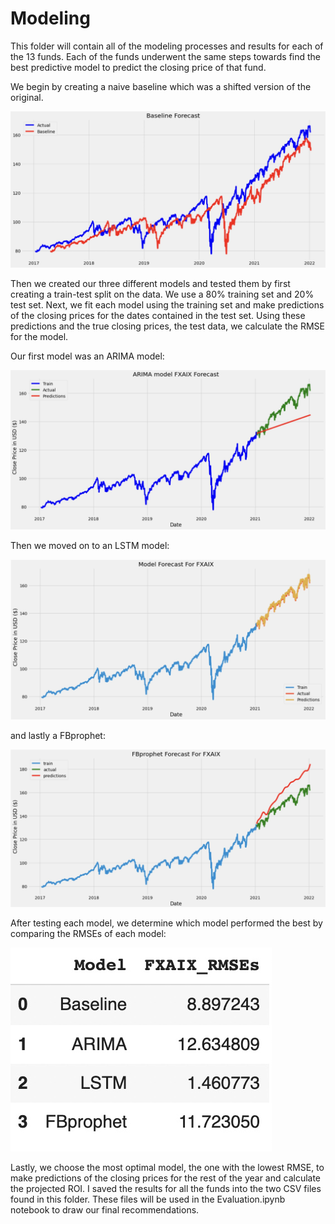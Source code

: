 # Modeling 

This folder will contain all of the modeling processes and results for each of the 13 funds. Each of the funds underwent the same steps towards find the best predictive model to predict the closing price of that fund. 

We begin by creating a naive baseline which was a shifted version of the original.

![baseline](../images/baseline.jpg)

Then we created our three different models and tested them by first creating a train-test split on the data. We use a 80% training set and 20% test set. Next, we fit each model using the training set and make predictions of the closing prices for the dates contained in the test set. Using these predictions and the true closing prices, the test data, we calculate the RMSE for the model. 

Our first model was an ARIMA model:

![arima](../images/arima.jpg)

Then we moved on to an LSTM model:

![lstm](../images/lstm.jpg)

and lastly a FBprophet:

![fbprophet](../images/fbprophet.jpg)

After testing each model, we determine which model performed the best by comparing the RMSEs of each model:

![rmses](../images/rmses.jpg)

Lastly, we choose the most optimal model, the one with the lowest RMSE, to make predictions of the closing prices for the rest of the year and calculate the projected ROI. I saved the results for all the funds into the two CSV files found in this folder. These files will be used in the Evaluation.ipynb notebook to draw our final recommendations.  